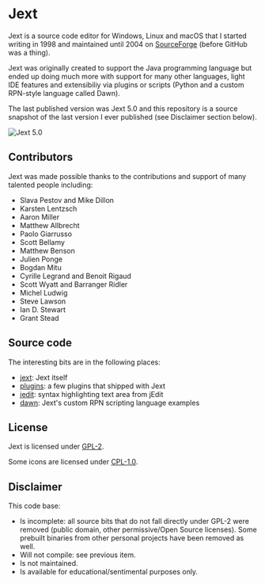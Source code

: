 # Jext

Jext is a source code editor for Windows, Linux and macOS that I started writing in 1998 and maintained until 2004 on [SourceForge](https://sourceforge.net/projects/jext/) (before GitHub was a thing).

Jext was originally created to support the Java programming language but ended up doing much more with support for many other languages, light IDE features and extensibiliy via plugins or scripts (Python and a custom RPN-style language called Dawn).

The last published version was Jext 5.0 and this repository is a source snapshot of the last version I ever published (see Disclaimer section below).

![Jext 5.0](./jext5.0.png)

## Contributors

Jext was made possible thanks to the contributions and support of many talented people including:

- Slava Pestov and Mike Dillon
- Karsten Lentzsch
- Aaron Miller
- Matthew Allbrecht
- Paolo Giarrusso
- Scott Bellamy
- Matthew Benson
- Julien Ponge
- Bogdan Mitu
- Cyrille Legrand and Benoit Rigaud
- Scott Wyatt and Barranger Ridler
- Michel Ludwig
- Steve Lawson
- Ian D. Stewart
- Grant Stead

## Source code

The interesting bits are in the following places:

- [jext](./lib/org/jext): Jext itself
- [plugins](./plugins): a few plugins that shipped with Jext
- [jedit](./lib/org/gjt/sp/jedit): syntax highlighting text area from jEdit
- [dawn](./dawn): Jext's custom RPN scripting language examples

## License

Jext is licensed under [GPL-2](./LICENSE).

Some icons are licensed under [CPL-1.0](https://opensource.org/licenses/cpl1.0.php).

## Disclaimer

This code base:

- Is incomplete: all source bits that do not fall directly under GPL-2 were removed
  (public domain, other permissive/Open Source licenses). Some prebuilt binaries from
  other personal projects have been removed as well.
- Will not compile: see previous item.
- Is not maintained.
- Is available for educational/sentimental purposes only.
